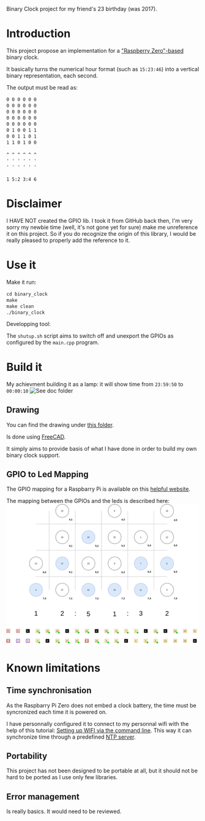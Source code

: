 Binary Clock project for my friend's 23 birthday (was 2017).

# Introduction

This project propose an implementation for a ["Raspberry Zero"-based] binary clock.

It basically turns the numerical hour format (such as `15:23:46`) into a vertical binary representation, each second.

The output must be read as:

```
0 0 0 0 0 0 
0 0 0 0 0 0 
0 0 0 0 0 0 
0 0 0 0 0 0 
0 0 0 0 0 0 
0 1 0 0 1 1 
0 0 1 1 0 1 
1 1 0 1 0 0
 
^ ^ ^ ^ ^ ^ 
' ' ' ' ' ' 
' ' ' ' ' '

1 5:2 3:4 6
```

# Disclaimer

I HAVE NOT created the GPIO lib. I took it from GitHub back then, I'm very sorry my newbie time (well, it's not gone yet for sure) make me unreference it on this project.
So if you do recognize the origin of this library, I would be really pleased to properly add the reference to it.

# Use it

Make it run:

```
cd binary_clock
make
make clean
./binary_clock
```

Developping tool:

The `shutup.sh` script aims to switch off and unexport the GPIOs as configured by the `main.cpp` program.

# Build it

My achievment building it as a lamp: it will show time from `23:59:50` to `00:00:10`
![See doc folder][gif]

## Drawing

You can find the drawing under [this folder].

Is done using [FreeCAD].

It simply aims to provide basis of what I have done in order to build my own binary clock support.

## GPIO to Led Mapping

The GPIO mapping for a Raspbarry Pi is available on this [helpful website].

The mapping between the GPIOs and the leds is described here:
![gpio_clock_mapping.png][mapping]

# Known limitations

## Time synchronisation

As the Raspbarry Pi Zero does not embed a clock battery, the time must be syncronized each time it is powered on.

I have personnally configured it to connect to my personnal wifi with the help of this tutorial: [Setting up WIFI via the command line].
This way it can synchronize time through a predefined [NTP server].

## Portability

This project has not been designed to be portable at all, but it should not be hard to be ported as I use only few libraries.

## Error management

Is really basics. It would need to be reviewed.


["Raspberry Zero"-based]: https://www.raspberrypi.org/products/raspberry-pi-zero-w/ "Raspberry Pi Zero W"
[this folder]: https://github.com/koyafull/binary_clock/doc/mechanical_drawing
[FreeCAD]: https://www.freecadweb.org/ "FreeCAD's homepage"
[Setting up WIFI via the command line]: https://www.raspberrypi.org/documentation/configuration/wireless/wireless-cli.md "Raspberry WIFI tutorial"
[NTP server]: https://en.wikipedia.org/wiki/Network_Time_Protocol "Wikipedia"
[helpful website]: https://pinout.xyz/

[mapping]: https://github.com/koyafull/binary_clock/blob/master/doc/gpio_clock_mapping.png "gpio_clock_mapping.png"
[gif]: https://github.com/koyafull/binary_clock/blob/master/doc/from_23_59_50_to00_00_10.gif "GIF"
